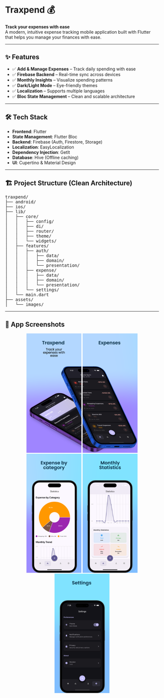 # Traxpend 💰
**Track your expenses with ease**  
A modern, intuitive expense tracking mobile application built with Flutter that helps you manage your finances with ease.

---

## ✨ Features

- ✅ **Add & Manage Expenses** – Track daily spending with ease
- ✅ **Firebase Backend** – Real-time sync across devices
- ✅ **Monthly Insights** – Visualize spending patterns
- ✅ **Dark/Light Mode** – Eye-friendly themes
- ✅ **Localization** – Supports multiple languages
- ✅ **Bloc State Management** – Clean and scalable architecture

---

## 🛠️ Tech Stack

- **Frontend**: Flutter
- **State Management**: Flutter Bloc
- **Backend**: Firebase (Auth, Firestore, Storage)
- **Localization**: EasyLocalization
- **Dependency Injection**: GetIt
- **Database**: Hive (Offline caching)
- **UI**: Cupertino & Material Design

---

## 🏗️ Project Structure (Clean Architecture)

<pre>
traxpend/
├── android/
├── ios/
├── lib/
│   ├── core/
│   │   ├── config/
│   │   ├── di/
│   │   ├── router/
│   │   ├── theme/
│   │   └── widgets/
│   ├── features/
│   │   ├── auth/
│   │   │   ├── data/
│   │   │   ├── domain/
│   │   │   └── presentation/
│   │   ├── expense/
│   │   │   ├── data/
│   │   │   ├── domain/
│   │   │   └── presentation/
│   │   └── settings/
│   └── main.dart
├── assets/
│   └── images/
</pre>

---

## 📱 App Screenshots

<p align="center">
  <img src="https://github.com/nmustakim/traxpend/blob/main/1.png?raw=true" width="180"/>
  <img src="https://github.com/nmustakim/traxpend/blob/main/2.png?raw=true" width="180"/>
  <img src="https://github.com/nmustakim/traxpend/blob/main/3.png?raw=true" width="180"/>
  <img src="https://github.com/nmustakim/traxpend/blob/main/4.png?raw=true" width="180"/>
  <img src="https://github.com/nmustakim/traxpend/blob/main/5.png?raw=true" width="180"/>
</p>
